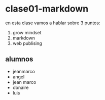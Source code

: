 # clase01-markdown

en esta clase vamos a hablar sobre 3 puntos:

1. grow mindset
2. markdown
3. web publising
   
## alumnos

- jeanmarco
- angel
- jean marco
- donaire
- luis
